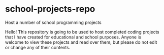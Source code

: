 # school-projects-repo
Host a number of school programming projects

Hello! This repository is going to be used to host completed coding projects that I have created for educational and school purposes. 
Anyone is welcome to view these projects and read over them, but please do not edit or change any of their contents. 
